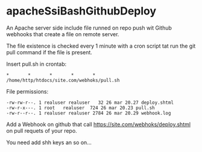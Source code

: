 # apacheSsiBashGithubDeploy
An Apache server side include file runned on repo push wit Github webhooks that create a file on remote server.

The file existence is checked  every 1 minute with a cron script tat run the git pull command if the file is present. 

Insert pull.sh in crontab:
```
*       *       *       *       *       /home/http/htdocs/site.com/webhoks/pull.sh
```
File permissions:
```
-rw-rw-r--. 1 realuser realuser   32 26 mar 20.27 deploy.shtml
-rw-r-x---. 1 root   realuser  724 26 mar 20.23 pull.sh
-rw-r--r--. 1 realuser realuser 2784 26 mar 20.29 webhook.log
```

Add a Webhook on github that call https://site.com/webhoks/deploy.shtml on pull requets of your repo.

You need add shh keys an so on...
